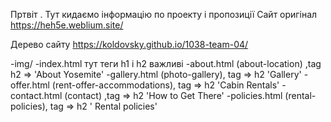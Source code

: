 Пртвіт . Тут кидаємо інформацію по проекту і пропозиції 
Сайт оригінал https://heh5e.weblium.site/

Дерево сайту 
https://koldovsky.github.io/1038-team-04/

-img/
-index.html тут теги h1 і h2 важливі
-about.html  (about-location) ,tag h2 =>  'About Yosemite'
-gallery.html (photo-gallery), tag => h2  'Gallery'
-offer.html (rent-offer-accommodations), tag => h2  'Cabin Rentals'
-contact.html  (contact) ,tag => h2 'How to Get There'
-policies.html (rental-policies), tag => h2 ' Rental policies'

